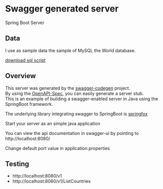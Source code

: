 # Swagger generated server

Spring Boot Server 

## Data
I use as sample data the sample of MySQL the World database. 

[download sql script](https://downloads.mysql.com/docs/world.sql.gz)

## Overview  
This server was generated by the [swagger-codegen](https://github.com/swagger-api/swagger-codegen) project.  
By using the [OpenAPI-Spec](https://github.com/swagger-api/swagger-core), you can easily generate a server stub.  
This is an example of building a swagger-enabled server in Java using the SpringBoot framework.  

The underlying library integrating swagger to SpringBoot is [springfox](https://github.com/springfox/springfox)  

Start your server as an simple java application  

You can view the api documentation in swagger-ui by pointing to  
http://localhost:8080/  

Change default port value in application.properties

## Testing
* http://localhost:8080/v1
* http://localhost:8080/v1/ListCountries
